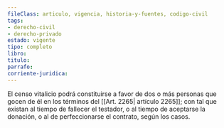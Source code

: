 ```yaml
---
fileClass: articulo, vigencia, historia-y-fuentes, codigo-civil
tags:
- derecho-civil
- derecho-privado
estado: vigente
tipo: completo
libro:
titulo:
parrafo:
corriente-juridica:
---
```

El censo vitalicio podrá constituirse a favor de dos o más personas que gocen de él en los términos del [[Art. 2265| artículo 2265]]; con tal que existan al tiempo de fallecer el testador, o al tiempo de aceptarse la donación, o al de perfeccionarse el contrato, según los casos.